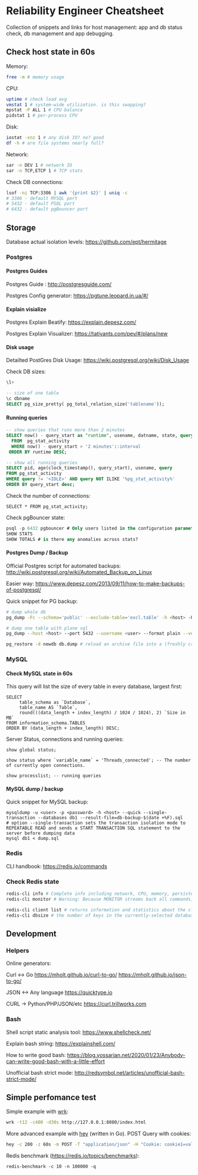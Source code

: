 # Reliability Engineer Cheatsheet

Collection of snippets and links for host management: app and db status check, db management and app debugging.

## Check host state in 60s

Memory:

```bash
free -m # memory usage
```

CPU:

```bash
uptime # check load avg
vmstat 1 # system-wide utilization. is this swapping?
mpstat -P ALL 1 # CPU balance
pidstat 1 # per-process CPU
```

Disk:

```bash
iostat -xnz 1 # any disk IO? no? good
df -h # are file systems nearly full?
```

Network:

```bash
sar -n DEV 1 # network IO
sar -n TCP,ETCP 1 # TCP stats
```

Check DB connections:

```bash
lsof -ni TCP:3306 | awk '{print $2}' | uniq -c
# 3306 - default MYSQL port
# 5432 - default PSQL port
# 6432 - default pgBouncer port
```

## Storage

Database actual isolation levels: https://github.com/ept/hermitage

### Postgres

#### Postgres Guides

Postgres Guide : http://postgresguide.com/

Postgres Config generator: https://pgtune.leopard.in.ua/#/

#### Explain visialize

Postgres Explain Beatify: https://explain.depesz.com/

Postgres Explain Visualizer: https://tatiyants.com/pev/#/plans/new

#### Disk usage

Detailted PostGres Disk Usage: https://wiki.postgresql.org/wiki/Disk_Usage

Check DB sizes:

```sql
\l+

-- size of one table 
\c dbname
SELECT pg_size_pretty( pg_total_relation_size('tablename'));
```

#### Running queries

```sql
-- show queries that runs more than 2 minutes
SELECT now() - query_start as "runtime", usename, datname, state, query
  FROM  pg_stat_activity
  WHERE now() - query_start > '2 minutes'::interval
 ORDER BY runtime DESC;

-- show all running queries
SELECT pid, age(clock_timestamp(), query_start), usename, query 
FROM pg_stat_activity 
WHERE query != '<IDLE>' AND query NOT ILIKE '%pg_stat_activity%' 
ORDER BY query_start desc;
```

Check the number of connections:

```
SELECT * FROM pg_stat_activity;
```

Check pgBouncer state:

```sql
psql -p 6432 pgbouncer # Only users listed in the configuration parameters admin_users or stats_users are allowed to log in
SHOW STATS
SHOW TOTALS # is there any anomalies across stats?
```

#### Postgres Dump / Backup

Official Postgres script for automated backups: http://wiki.postgresql.org/wiki/Automated_Backup_on_Linux

Easier way: https://www.depesz.com/2013/09/11/how-to-make-backups-of-postgresql/

Quick snippet for PG backup:

```bash
# dump whole db
pg_dump -Fc --schema='public' --exclude-table='excl.table' -h <host> -U <user> -W -v <db> > db.dump.$(date +%F) # dump a database into a custom-format archive

# dump one table with plane sql
pg_dump --host <host> --port 5432 --username <user> --format plain --verbose --file "/tmp/dump.table.sql" --table public.<table> <db_name>

pg_restore -d newdb db.dump # reload an archive file into a (freshly created) database named newdb
```


### MySQL

#### Check MySQL state in 60s

This query will list the size of every table in every database, largest first:

```
SELECT 
     table_schema as `Database`, 
     table_name AS `Table`, 
     round(((data_length + index_length) / 1024 / 1024), 2) `Size in MB` 
FROM information_schema.TABLES 
ORDER BY (data_length + index_length) DESC;
```

Server Status, connections and running queries:

```
show global status;

show status where `variable_name` = 'Threads_connected'; -- The number of currently open connections.

show processlist; -- running queries
```

#### MySQL dump / backup

Quick snippet for MySQL backup:

```
mysqldump -u <user> -p <password> -h <host> --quick --single-transaction --databases db1 --result-file=db-backup-$(date +%F).sql 
# option --single-transaction sets the transaction isolation mode to REPEATABLE READ and sends a START TRANSACTION SQL statement to the server before dumping data 
mysql db1 < dump.sql
```

### Redis

CLI handbook: https://redis.io/commands

### Check Redis state

```bash
redis-cli info # Complete info including network, CPU, memory, persistence and cluster settings
redis-cli monitor # Warning: Because MONITOR streams back all commands, its use comes at a cost

redis-cli client list # returns information and statistics about the client connections
redis-cli dbsize # the number of keys in the currently-selected database. New connections always use the database 0.
```

## Development

### Helpers

Online generators:

Curl <-> Go https://mholt.github.io/curl-to-go/ https://mholt.github.io/json-to-go/

JSON <-> Any language https://quicktype.io

CURL -> Python/PHP/JSON/etc https://curl.trillworks.com

### Bash

Shell script static analysis tool: https://www.shellcheck.net/

Explain bash string: https://explainshell.com/

How to write good bash: https://blog.yossarian.net/2020/01/23/Anybody-can-write-good-bash-with-a-little-effort

Unofficial bash strict mode: http://redsymbol.net/articles/unofficial-bash-strict-mode/


## Simple perfomance test

Simple example with [wrk](https://github.com/wg/wrk):

```bash
wrk -t12 -c400 -d30s http://127.0.0.1:8080/index.html
```

More advanced example with [hey](https://github.com/rakyll/hey) (written in Go). POST Query with cookies:

```bash
hey -c 200 -z 60s -m POST -T "application/json" -H "Cookie: cookie1=val1" -H "Content-Type: application/json"  -d '{"key1": "val1"}' http://localhost:8000/endpoint
```

Redis benchmark (https://redis.io/topics/benchmarks):

```
redis-benchmark -c 10 -n 100000 -q
```